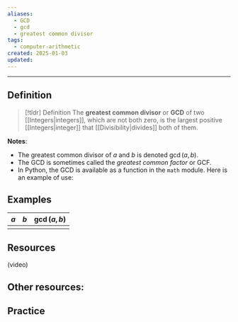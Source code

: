 ```yaml
---
aliases:
  - GCD
  - gcd
  - greatest common divisor
tags:
  - computer-arithmetic
created: 2025-01-03
updated:
---
```

---
## Definition 

> [!tldr] Definition
> The **greatest common divisor** or **GCD** of two [[Integers|integers]], which are not both zero, is the largest positive [[Integers|integer]] that [[Divisibility|divides]] both of them. 

**Notes**: 
- The greatest common divisor of $a$ and $b$ is denoted $\gcd(a,b)$. 
- The GCD is sometimes called the *greatest common factor* or GCF. 
- In Python, the GCD is available as a function in the `math` module. Here is an example of use: 

## Examples 

| $a$ | $b$ | $\gcd(a,b)$ |
| --- | --- | ----------- |
|     |     |             |
 

## Resources 

(video)

Other resources: 
- 

## Practice 
